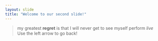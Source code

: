 ```yaml
---
layout: slide
title: "Welcome to our second slide!"
---
```

> my greatest **regret** is that I will never get to see myself perform *live*
Use the left arrow to go back!
